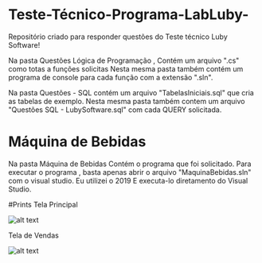 # Teste-Técnico-Programa-LabLuby-
Repositório criado para responder questões do Teste técnico Luby Software!

Na pasta Questões Lógica de Programação , Contém um arquivo ".cs" como totas a funções solicitas
Nesta mesma pasta também contém um programa de console para cada função com a extensão ".sln".

Na pasta Questões - SQL contém um arquivo "TabelasIniciais.sql" que cria as tabelas de exemplo.
Nesta mesma pasta também contem um arquivo "Questões SQL - LubySoftware.sql" com cada QUERY solicitada.


# Máquina de Bebidas

Na pasta Máquina de Bebidas Contém o programa que foi solicitado.
Para executar o programa , basta apenas abrir o  arquivo "MaquinaBebidas.sln" com o visual studio. Eu utilizei o 2019
E executa-lo diretamento do Visual Studio.


#Prints
Tela Principal

![alt text](https://github.com/hun251/Teste-Tecnico-Programa-LabLuby-/blob/main/Maquina%20de%20Bebidas%20Prints/Principal.png)

Tela de Vendas

![alt text](https://github.com/hun251/Teste-Tecnico-Programa-LabLuby-/blob/main/Maquina%20de%20Bebidas%20Prints/ListaVendas.png)

